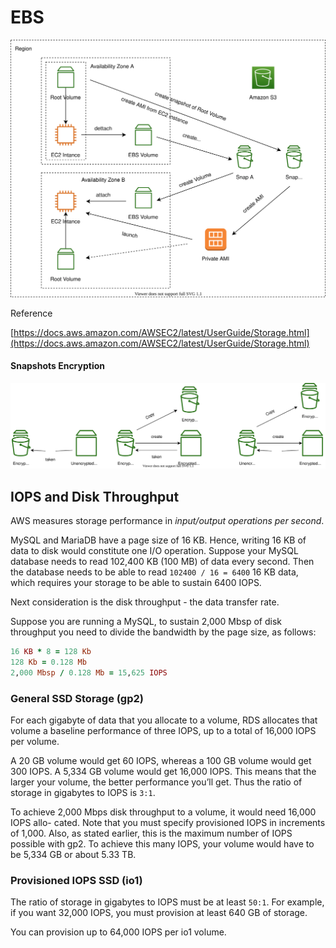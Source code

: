 # EBS

![ebs](../img/aws-ebs.svg)

Reference

[https://docs.aws.amazon.com/AWSEC2/latest/UserGuide/Storage.html](https://docs.aws.amazon.com/AWSEC2/latest/UserGuide/Storage.html)

#### Snapshots Encryption

![ebs-snapshosts](../img/aws-ebs-snapshots.svg)

## IOPS and Disk Throughput

AWS measures storage performance in *input/output operations per second*.

MySQL and MariaDB have a page size of 16 KB. Hence, writing 16 KB of data to disk would constitute one I/O operation.
Suppose your MySQL database needs to read 102,400 KB (100 MB) of data every second. Then the database needs to be able to read `102400 / 16 = 6400` 16 KB data, which requires your storage to be able to sustain 6400 IOPS.

Next consideration is the disk throughput - the data transfer rate.

Suppose you are running a MySQL, to sustain 2,000 Mbsp of disk throughput you need to divide the bandwidth by the page size, as follows:

```ruby
16 KB * 8 = 128 Kb
128 Kb = 0.128 Mb
2,000 Mbsp / 0.128 Mb = 15,625 IOPS
```

### General SSD Storage (gp2)

For each gigabyte of data that you allocate to a volume, RDS allocates that volume a baseline performance of three IOPS, up to a total of 16,000 IOPS per volume. 

A 20 GB volume would get 60 IOPS, whereas a 100 GB volume would get 300 IOPS. A 5,334 GB volume would get 16,000 IOPS. This means that the larger your volume, the better performance you’ll get. Thus the ratio of storage in gigabytes to IOPS is `3:1`.

To achieve 2,000 Mbps disk throughput to a volume, it would need 16,000 IOPS allo- cated. Note that you must specify provisioned IOPS in increments of 1,000. Also, as stated earlier, this is the maximum number of IOPS possible with gp2. To achieve this many IOPS, your volume would have to be 5,334 GB or about 5.33 TB.

### Provisioned IOPS SSD (io1)

The ratio of storage in gigabytes to IOPS must be at least `50:1`. For example, if you want 32,000 IOPS, you must provision at least 640 GB of storage.

You can provision up to 64,000 IOPS per io1 volume.
